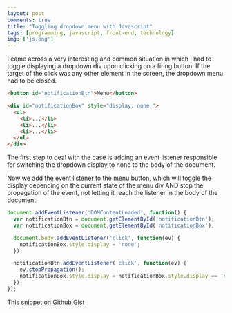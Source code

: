 ```yaml
---
layout: post
comments: true
title: "Toggling dropdown menu with Javascript"
tags: [programming, javascript, front-end, technology]
img: ['js.png']
---
```


I came across a very interesting and common situation in which I had to toggle displaying a dropdown div upon clicking on a firing button. If the target of the click was any other element in the screen, the dropdown menu had to be closed.

```html
<button id="notificationBtn">Menu</button>

<div id="notificationBox" style="display: none;">
  <ul>
    <li>...</li>
    <li>...</li>
    <li>...</li>
  </ul>
</div>
```

The first step to deal with the case is adding an event listener responsible for switching the dropdown display to none to the body of the document.

Now we add the event listener to the menu button, which will toggle the display depending on the current state of the menu div AND stop the propagation of the event, not letting it reach the listener in the body of the document.

```javascript
document.addEventListener('DOMContentLoaded', function() {
  var notificationBtn = document.getElementById('notificationBtn');
  var notificationBox = document.getElementById('notificationBox');

  document.body.addEventListener('click', function(ev) {
    notificationBox.style.display = 'none';
  });

  notificationBtn.addEventListener('click', function(ev) {
    ev.stopPropagation();
    notificationBox.style.display = notificationBox.style.display == 'none' ? 'block' : 'none';
  });
});
```

[This snippet on Github Gist](https://gist.github.com/anazard/3270023f25e54a6e491b071daec98377)
